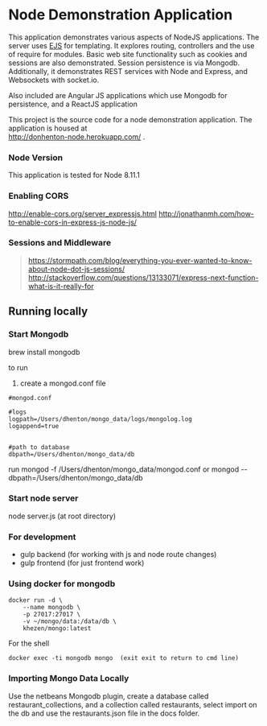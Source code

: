 # Node Demonstration Application 

This application demonstrates various aspects of NodeJS applications. 
The server uses <a href="http://www.embeddedjs.com/">EJS</a> for templating.
It explores routing, controllers and the use of require for modules. Basic web site 
functionality such as cookies and sessions are also demonstrated. Session 
persistence is via Mongodb.
Additionally, it demonstrates REST services with Node and Express, and
Websockets with socket.io.

Also included are Angular JS applications which use Mongodb for persistence, and a ReactJS application

This project is the source code for a node demonstration application. The
application is housed at  
<a href="http://donhenton-node.herokuapp.com/">http://donhenton-node.herokuapp.com/</a> .

### Node Version

This application is tested for Node 8.11.1


### Enabling CORS

http://enable-cors.org/server_expressjs.html
http://jonathanmh.com/how-to-enable-cors-in-express-js-node-js/


### Sessions and Middleware

> https://stormpath.com/blog/everything-you-ever-wanted-to-know-about-node-dot-js-sessions/
> http://stackoverflow.com/questions/13133071/express-next-function-what-is-it-really-for

##  Running locally

### Start Mongodb
brew install mongodb

to run

1. create a mongod.conf file

```
#mongod.conf

#logs
logpath=/Users/dhenton/mongo_data/logs/mongolog.log
logappend=true


#path to database
dbpath=/Users/dhenton/mongo_data/db
```

run mongod -f /Users/dhenton/mongo_data/mongod.conf
or mongod --dbpath=/Users/dhenton/mongo_data/db

### Start node server
node server.js (at root directory)

### For development
* gulp backend (for working with js and node route changes)
* gulp frontend (for just frontend work)

### Using docker for mongodb

```
docker run -d \
    --name mongodb \
    -p 27017:27017 \
    -v ~/mongo/data:/data/db \
    khezen/mongo:latest
```
For the shell

```
docker exec -ti mongodb mongo  (exit exit to return to cmd line)
```

### Importing Mongo Data Locally

Use the netbeans Mongodb plugin, create a database called restaurant_collections,
and a collection called restaurants, select import on the db and use the
restaurants.json file in the docs folder.